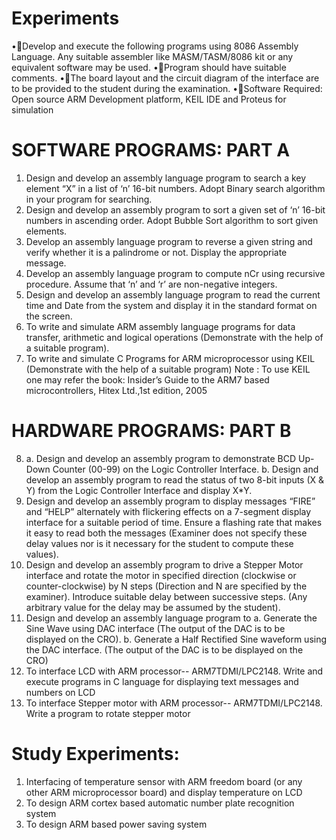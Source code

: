 # Experiments
•Develop and execute the following programs using 8086 Assembly Language. Any suitable assembler like MASM/TASM/8086 kit or any equivalent software may be used.
•Program should have suitable comments.
•The board layout and the circuit diagram of the interface are to be provided to the student during the examination.
•Software Required: Open source ARM Development platform, KEIL IDE and Proteus for simulation


# SOFTWARE PROGRAMS: PART A

1.  Design and develop an assembly language program to search a key element “X” in a list of ‘n’ 16-bit numbers. Adopt Binary search algorithm in your program for searching.
2.  Design and develop an assembly program to sort a given set of ‘n’ 16-bit numbers in ascending order. Adopt Bubble Sort algorithm to sort given elements.
3.  Develop an assembly language program to reverse a given string and verify whether it is a palindrome or not. Display the appropriate message.
4.  Develop an assembly language program to compute nCr using recursive procedure. Assume that ‘n’ and ‘r’ are non-negative integers.
5.  Design and develop an assembly language program to read the current time and Date from the system and display it in the standard format on the screen.
6.  To write and simulate ARM assembly language programs for data transfer, arithmetic and logical operations (Demonstrate with the help of a suitable program).
7.  To write and simulate C Programs for ARM microprocessor using KEIL (Demonstrate with the help of a suitable program)
Note : To use KEIL one may refer the book: Insider’s Guide to the ARM7 based microcontrollers, Hitex Ltd.,1st edition, 2005

# HARDWARE PROGRAMS: PART B
8. a.  Design and develop an assembly program to demonstrate BCD Up-Down Counter (00-99) on the Logic Controller Interface.
   b.  Design and develop an assembly program to read the status of two 8-bit inputs (X & Y) from the Logic Controller Interface and display X*Y.
9.  Design and develop an assembly program to display messages “FIRE” and “HELP” alternately with flickering effects on a 7-segment display interface for a suitable period of time. Ensure a flashing rate that makes it easy to read both the messages (Examiner does not specify these delay values nor is it necessary for the student to compute these values).
10.  Design and develop an assembly program to drive a Stepper Motor interface and rotate the motor in specified direction (clockwise or counter-clockwise) by N steps (Direction and N are specified by the examiner). Introduce suitable delay between successive steps. (Any arbitrary value for the delay may be assumed by the student).
11.  Design and develop an assembly language program to 
   a.	Generate the Sine Wave using DAC interface (The output of the DAC is to be displayed on the CRO).
   b.	Generate a Half Rectified Sine waveform using the DAC interface. (The output of the       DAC is to be displayed on the CRO)
12.  To interface LCD with ARM processor-- ARM7TDMI/LPC2148. Write and execute programs in C language for displaying text messages and numbers on LCD
13.  To interface Stepper motor with ARM processor-- ARM7TDMI/LPC2148. Write a program to rotate stepper motor

# Study Experiments:
1.	Interfacing of temperature sensor with ARM freedom board (or any other ARM microprocessor board) and display temperature on LCD
2.	To design ARM cortex based automatic number plate recognition system
3.	To design ARM based power saving system
